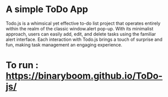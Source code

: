 # A simple ToDo App
Todo.js is a whimsical yet effective to-do list project that operates entirely within the realm of the classic window.alert pop-up. With its minimalist approach, users can easily add, edit, and delete tasks using the familiar alert interface. Each interaction with Todo.js brings a touch of surprise and fun, making task management an engaging experience.
# To run : https://binaryboom.github.io/ToDo-js/

